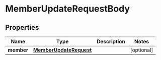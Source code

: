 # MemberUpdateRequestBody

## Properties
Name | Type | Description | Notes
------------ | ------------- | ------------- | -------------
**member** | [**MemberUpdateRequest**](MemberUpdateRequest.md) |  | [optional] 


